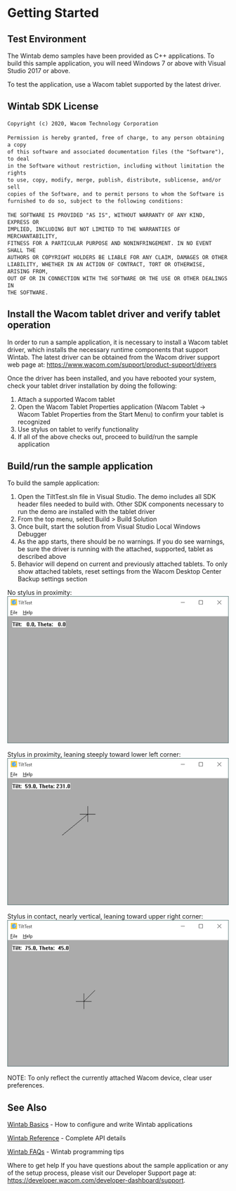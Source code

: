 # Getting Started 

## Test Environment
The Wintab demo samples have been provided as C++ applications. To build this sample application, you will need Windows 7 or above with Visual Studio 2017 or above.

To test the application, use a Wacom tablet supported by the latest driver.

## Wintab SDK License
```
Copyright (c) 2020, Wacom Technology Corporation

Permission is hereby granted, free of charge, to any person obtaining a copy
of this software and associated documentation files (the "Software"), to deal
in the Software without restriction, including without limitation the rights
to use, copy, modify, merge, publish, distribute, sublicense, and/or sell
copies of the Software, and to permit persons to whom the Software is
furnished to do so, subject to the following conditions:
 
THE SOFTWARE IS PROVIDED "AS IS", WITHOUT WARRANTY OF ANY KIND, EXPRESS OR
IMPLIED, INCLUDING BUT NOT LIMITED TO THE WARRANTIES OF MERCHANTABILITY,
FITNESS FOR A PARTICULAR PURPOSE AND NONINFRINGEMENT. IN NO EVENT SHALL THE
AUTHORS OR COPYRIGHT HOLDERS BE LIABLE FOR ANY CLAIM, DAMAGES OR OTHER
LIABILITY, WHETHER IN AN ACTION OF CONTRACT, TORT OR OTHERWISE, ARISING FROM,
OUT OF OR IN CONNECTION WITH THE SOFTWARE OR THE USE OR OTHER DEALINGS IN
THE SOFTWARE.
```

## Install the Wacom tablet driver and verify tablet operation
In order to run a sample application, it is necessary to install a Wacom tablet driver, which installs the necessary runtime components that support Wintab. The latest driver can be obtained from the Wacom driver support web page at: https://www.wacom.com/support/product-support/drivers

Once the driver has been installed, and you have rebooted your system, check your tablet driver installation by doing the following:

1. Attach a supported Wacom tablet
1. Open the Wacom Tablet Properties application (Wacom Tablet → Wacom Tablet Properties from the Start Menu) to confirm your tablet is recognized
1. Use stylus on tablet to verify functionality
1. If all of the above checks out, proceed to build/run the sample application


## Build/run the sample application
To build the sample application:

1. Open the TiltTest.sln file in Visual Studio. The demo includes all SDK header files needed to build with. Other SDK components necessary to run the demo are installed with the tablet driver
1. From the top menu, select Build > Build Solution
1. Once built, start the solution from Visual Studio Local Windows Debugger
1. As the app starts, there should be no warnings. If you do see warnings, be sure the driver is running with the attached, supported, tablet as described above
1. Behavior will depend on current and previously attached tablets. To only show attached tablets, reset settings from the Wacom Desktop Center Backup settings section

No stylus in proximity:  
![](./Media/sc-gs-tt-noStylus.png)

Stylus in proximity, leaning steeply toward lower left corner:  
![](./Media/sc-gs-tt-stylusProx.png)

Stylus in contact, nearly vertical, leaning toward upper right corner:  
![](./Media/sc-gs-tt-stylusContact.png)

NOTE: To only reflect the currently attached Wacom device, clear user preferences.

## See Also

[Wintab Basics](https://developer-docs.wacom.com/wacom-device-api/docs/wintab-overview) - How to configure and write Wintab applications

[Wintab Reference](https://developer-docs.wacom.com/wacom-device-api/docs/wintab-reference) - Complete API details

[Wintab FAQs](https://developer-docs.wacom.com/wacom-device-api/docs/wintab-faqs) - Wintab programming tips


Where to get help
If you have questions about the sample application or any of the setup process, please visit our Developer Support page at: https://developer.wacom.com/developer-dashboard/support.